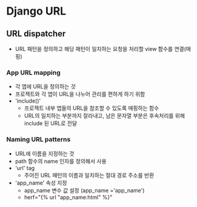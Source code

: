 # Django URL
## URL dispatcher
- URL 패턴을 정의하고 해당 패턴이 일치하는 요청을 처리할 view 함수를 연결(매핑)
### App URL mapping
- 각 앱에 URL을 정의하는 것
- 프로젝트와 각 앱이 URL을 나누어 관리를 편하게 하기 위함
- 'include()'
  - 프로젝트 내부 앱들의 URL을 참조할 수 있도록 매핑하는 함수
  - URL의 일치하는 부분까지 잘라내고, 남은 문자열 부분은 후속처리를 위해 include 된 URL로 전달

### Naming URL patterns
- URL에 이름을 지정하는 것
- path 함수의 name 인자를 정의해서 사용
- 'url' tag
  - 주어진 URL 패턴의 이름과 일치하는 절대 경로 주소를 반환
- 'app_name' 속성 지정
  - app_name 변수 값 설정 (app_name ='app_name')
  - herf="{% url "app_name:html" %}"